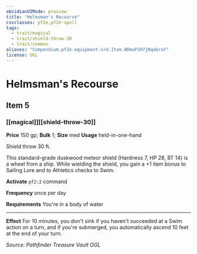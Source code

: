 ```yaml
---
obsidianUIMode: preview
title: "Helmsman's Recourse"
cssclasses: pf2e,pf2e-spell
tags:
  - trait/magical
  - trait/shield-throw-30
  - trait/common
aliases: "Compendium.pf2e.equipment-srd.Item.WDmuP3H7jNqobraf"
license: OGL
---
```

# Helmsman's Recourse
## Item 5
### [[magical]][[shield-throw-30]]


**Price** 150 gp; 
**Bulk** 1; **Size** med
**Usage** held-in-one-hand

Shield throw 30 ft.

This standard-grade duskwood meteor shield (Hardness 7, HP 28, BT 14) is a wheel from a ship. While wielding the shield, you gain a +1 item bonus to Sailing Lore and to Athletics checks to Swim.

**Activate** `pf2:2` command

**Frequency** once per day

**Requirements** You're in a body of water

* * *

**Effect** For 10 minutes, you don't sink if you haven't succeeded at a Swim action on a turn, and if you're submerged, you automatically ascend 10 feet at the end of your turn.

*Source: Pathfinder Treasure Vault*
*OGL*